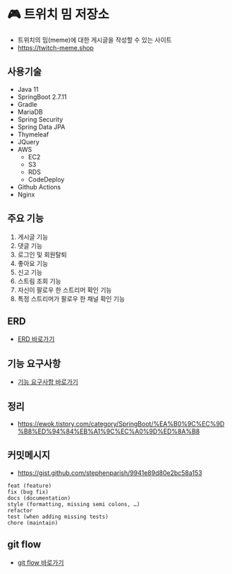 # 🎮 트위치 밈 저장소

* 트위치의 밈(meme)에 대한 게시글을 작성할 수 있는 사이트
* https://twitch-meme.shop

## 사용기술
* Java 11
* SpringBoot 2.7.11
* Gradle
* MariaDB
* Spring Security
* Spring Data JPA
* Thymeleaf
* JQuery
* AWS
  * EC2
  * S3
  * RDS
  * CodeDeploy
* Github Actions
* Nginx

## 주요 기능
1. 게시글 기능
2. 댓글 기능
3. 로그인 및 회원탈퇴
4. 좋아요 기능
5. 신고 기능
6. 스트림 조회 기능
7. 자신이 팔로우 한 스트리머 확인 기능
8. 특정 스트리머가 팔로우 한 채널 확인 기능

## ERD
* [ERD 바로가기](https://github.com/hong-sing/twitch-meme/wiki/1.-ERD)

## 기능 요구사항
* [기능 요구사항 바로가기](https://github.com/hong-sing/twitch-meme/wiki/2.-%EA%B8%B0%EB%8A%A5-%EC%9A%94%EA%B5%AC-%EC%82%AC%ED%95%AD)

## 정리
* https://ewok.tistory.com/category/SpringBoot/%EA%B0%9C%EC%9D%B8%ED%94%84%EB%A1%9C%EC%A0%9D%ED%8A%B8

## 커밋메시지
 * https://gist.github.com/stephenparish/9941e89d80e2bc58a153
 ```
 feat (feature)
fix (bug fix)
docs (documentation)
style (formatting, missing semi colons, …)
refactor
test (when adding missing tests)
chore (maintain)
```

## git flow
* [git flow 바로가기](https://github.com/hong-sing/twitch-meme/wiki/3.-git-flow)
